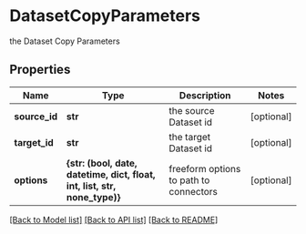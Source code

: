 # DatasetCopyParameters

the Dataset Copy Parameters

## Properties
Name | Type | Description | Notes
------------ | ------------- | ------------- | -------------
**source_id** | **str** | the source Dataset id | [optional] 
**target_id** | **str** | the target Dataset id | [optional] 
**options** | **{str: (bool, date, datetime, dict, float, int, list, str, none_type)}** | freeform options to path to connectors | [optional] 

[[Back to Model list]](../README.md#documentation-for-models) [[Back to API list]](../README.md#documentation-for-api-endpoints) [[Back to README]](../README.md)



